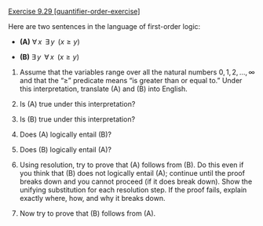 [Exercise 9.29 \[quantifier-order-exercise\]](9-29/)

Here are two sentences in the language of
first-order logic:

-   **(A)**
    ${\forall\,x\;\;} {\exists\,y\;\;} ( x \geq y )$

-   **(B)**
    ${\exists\,y\;\;} {\forall\,x\;\;} ( x \geq y )$

1.  Assume that the variables range over all the natural numbers
    $0,1,2,\ldots, \infty$ and that the “$\geq$” predicate means “is
    greater than or equal to.” Under this interpretation, translate (A)
    and (B) into English.

2.  Is (A) true under this interpretation?

3.  Is (B) true under this interpretation?

4.  Does (A) logically entail (B)?

5.  Does (B) logically entail (A)?

6.  Using resolution, try to prove that (A) follows from (B). Do this
    even if you think that (B) does not logically entail (A); continue
    until the proof breaks down and you cannot proceed (if it does
    break down). Show the unifying substitution for each resolution
    step. If the proof fails, explain exactly where, how, and why it
    breaks down.

7.  Now try to prove that (B) follows from (A).


